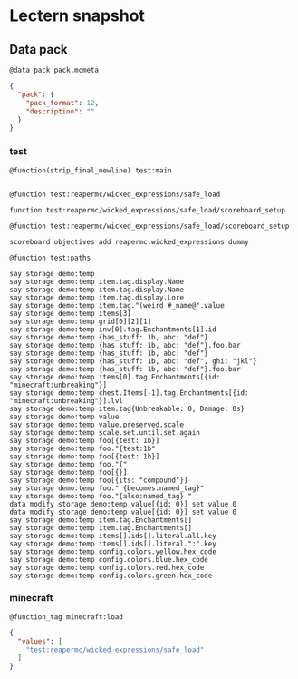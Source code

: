 # Lectern snapshot

## Data pack

`@data_pack pack.mcmeta`

```json
{
  "pack": {
    "pack_format": 12,
    "description": ""
  }
}
```

### test

`@function(strip_final_newline) test:main`

```mcfunction

```

`@function test:reapermc/wicked_expressions/safe_load`

```mcfunction
function test:reapermc/wicked_expressions/safe_load/scoreboard_setup
```

`@function test:reapermc/wicked_expressions/safe_load/scoreboard_setup`

```mcfunction
scoreboard objectives add reapermc.wicked_expressions dummy
```

`@function test:paths`

```mcfunction
say storage demo:temp 
say storage demo:temp item.tag.display.Name
say storage demo:temp item.tag.display.Name
say storage demo:temp item.tag.display.Lore
say storage demo:temp item.tag."(weird #_name@".value
say storage demo:temp items[3]
say storage demo:temp grid[0][2][1]
say storage demo:temp inv[0].tag.Enchantments[1].id
say storage demo:temp {has_stuff: 1b, abc: "def"}
say storage demo:temp {has_stuff: 1b, abc: "def"}.foo.bar
say storage demo:temp {has_stuff: 1b, abc: "def"}
say storage demo:temp {has_stuff: 1b, abc: "def", ghi: "jkl"}
say storage demo:temp {has_stuff: 1b, abc: "def"}.foo.bar
say storage demo:temp items[0].tag.Enchantments[{id: "minecraft:unbreaking"}]
say storage demo:temp chest.Items[-1].tag.Enchantments[{id: "minecraft:unbreaking"}].lvl
say storage demo:temp item.tag{Unbreakable: 0, Damage: 0s}
say storage demo:temp value
say storage demo:temp value.preserved.scale
say storage demo:temp scale.set.until.set.again
say storage demo:temp foo[{test: 1b}]
say storage demo:temp foo."{test:1b"
say storage demo:temp foo[{test: 1b}]
say storage demo:temp foo."{"
say storage demo:temp foo[{}]
say storage demo:temp foo[{its: "compound"}]
say storage demo:temp foo." {becomes:named_tag}"
say storage demo:temp foo."{also:named_tag} "
data modify storage demo:temp value[{id: 0}] set value 0
data modify storage demo:temp value[{id: 0}] set value 0
say storage demo:temp item.tag.Enchantments[]
say storage demo:temp item.tag.Enchantments[]
say storage demo:temp items[].ids[].literal.all.key
say storage demo:temp items[].ids[].literal.":".key
say storage demo:temp config.colors.yellow.hex_code
say storage demo:temp config.colors.blue.hex_code
say storage demo:temp config.colors.red.hex_code
say storage demo:temp config.colors.green.hex_code
```

### minecraft

`@function_tag minecraft:load`

```json
{
  "values": [
    "test:reapermc/wicked_expressions/safe_load"
  ]
}
```
